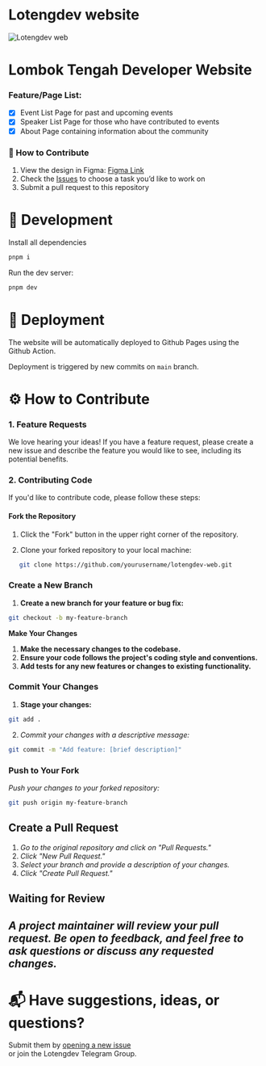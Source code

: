 # Lotengdev website

![Lotengdev web](https://user-images.githubusercontent.com/4420029/197935411-17fd5aed-a9a3-49ef-81ee-612da5181d3f.png)

# Lombok Tengah Developer Website

### Feature/Page List:

- [x] Event List Page for past and upcoming events
- [x] Speaker List Page for those who have contributed to events
- [x] About Page containing information about the community

### 📜 How to Contribute

1. View the design in Figma: [Figma Link](https://www.figma.com/file/axXbAb5zBrfxLaJSo5MHrQ/Loteng-Dev-Design-Assets?node-id=108%3A10664)
2. Check the [Issues](https://github.com/Loteng-Dev/lotengdev-web/issues) to choose a task you’d like to work on
3. Submit a pull request to this repository

# 🧰 Development

Install all dependencies

```bash
pnpm i
```

Run the dev server:

```bash
pnpm dev
```

# 🚀 Deployment

The website will be automatically deployed to Github Pages using the Github Action.

Deployment is triggered by new commits on `main` branch.

# ⚙ How to Contribute

### 1. Feature Requests

We love hearing your ideas! If you have a feature request, please create a new issue and describe the feature you would like to see, including its potential benefits.

### 2. Contributing Code

If you'd like to contribute code, please follow these steps:

#### Fork the Repository

1. Click the "Fork" button in the upper right corner of the repository.

2. Clone your forked repository to your local machine:

```bash
   git clone https://github.com/yourusername/lotengdev-web.git
```

### Create a New Branch

1. **Create a new branch for your feature or bug fix:**

```bash
git checkout -b my-feature-branch
```

**Make Your Changes**

1. **Make the necessary changes to the codebase.**
2. **Ensure your code follows the project's coding style and conventions.**
3. **Add tests for any new features or changes to existing functionality.**

### Commit Your Changes

1. **Stage your changes:**

```bash
git add .
```

2. _Commit your changes with a descriptive message:_

```bash
git commit -m "Add feature: [brief description]"
```

### Push to Your Fork

_Push your changes to your forked repository:_

```bash
git push origin my-feature-branch
```

## Create a Pull Request

1. _Go to the original repository and click on "Pull Requests."_
2. _Click "New Pull Request."_
3. _Select your branch and provide a description of your changes._
4. _Click "Create Pull Request."_

## Waiting for Review

## _A project maintainer will review your pull request. Be open to feedback, and feel free to ask questions or discuss any requested changes._

# 📬 Have suggestions, ideas, or questions?

Submit them by [opening a new issue](https://github.com/Loteng-Dev/lotengdev-web/issues/new)  
or join the Lotengdev Telegram Group.

